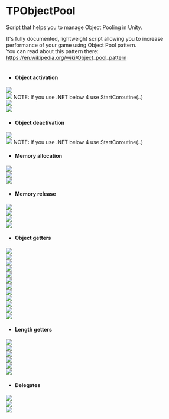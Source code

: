 # TPObjectPool
Script that helps you to manage Object Pooling in Unity.

It's fully documented, lightweight script allowing you to increase performance of your game using Object Pool pattern.
<br>
You can read about this pattern there: https://en.wikipedia.org/wiki/Object_pool_pattern
<br>
<br>

* #### Object activation
<img src = https://d3higte790sj35.cloudfront.net/images/lh/te/084f8ce85ffc564f922fd2ac45e4f540.png> </img>
<br>
<img src = https://d3higte790sj35.cloudfront.net/images/re/ds/d210125703dcd54557d68c2ec0732759.png> </img>
NOTE: If you use .NET below 4 use StartCoroutine(..)
<br>
<img src = https://d3higte790sj35.cloudfront.net/images/qy/qh/7bb06996bb427a8209b6e894bdf3f910.png> </img>
<br>
<img src = https://d3higte790sj35.cloudfront.net/images/vi/vg/9fa38c356b7d79bdec6aff76bf58db46.png> </img>
<br>

* #### Object deactivation
<img src = https://d3higte790sj35.cloudfront.net/images/cj/yw/63b1f288e1de83fa3bbb43c3a415d2e8.png> </img>
<br>
<img src = https://d3higte790sj35.cloudfront.net/images/is/dt/4d9d824d712317f998830838c01d5199.png> </img>
NOTE: If you use .NET below 4 use StartCoroutine(..)
<br>

* #### Memory allocation
<img src = https://d3higte790sj35.cloudfront.net/images/mn/rh/692be503ffe7d12b21b7e7aa1914cb7c.png> </img>
<br>
<img src = https://d3higte790sj35.cloudfront.net/images/tg/qg/79f56e239c5b530206127a964b1d1403.png> </img>
<br>
<img src = https://d3higte790sj35.cloudfront.net/images/ms/lp/41547d90336b447b6a3ab851febaf297.png> </img>
<br>

* #### Memory release
<img src = https://d3higte790sj35.cloudfront.net/images/ti/wc/eed4de8764742da8da2ded71511381b1.png> </img>
<br>
<img src = https://d3higte790sj35.cloudfront.net/images/rv/kz/c48fab99ff77266367ea1c9c2a987c5c.png> </img>
<br>
<img src = https://d3higte790sj35.cloudfront.net/images/lm/wb/b6c7c6bcc302fc1508c5e4136fbdc21d.png> </img>
<br>
<img src = https://d3higte790sj35.cloudfront.net/images/ld/jj/e899f891330a4c3046ff33ec83b86f22.png> </img>
<br>

* #### Object getters
<img src = https://d3higte790sj35.cloudfront.net/images/ab/vo/5f6efb9443f110c18d9552bc7d7ae9a8.png> </img>
<br>
<img src = https://d3higte790sj35.cloudfront.net/images/ga/zo/f1a3a7755c2446c3d4e6ac75439f6712.png> </img>
<br>
<img src = https://d3higte790sj35.cloudfront.net/images/md/tv/21ea98b7cf47502dcd23368602f96708.png> </img>
<br>
<img src = https://d3higte790sj35.cloudfront.net/images/uy/qr/ecb89367be8bcc38d47e98699fb34839.png> </img>
<br>
<img src = https://d3higte790sj35.cloudfront.net/images/vf/io/67bc7e34b2f7f002fb9f6c5d42625d8e.png> </img>
<br>
<img src = https://d3higte790sj35.cloudfront.net/images/zm/rt/7075f44a64516508545f54d505d8c4fb.png> </img>
<br>
<img src = https://d3higte790sj35.cloudfront.net/images/qi/sw/abc8c2581a51854c96f3e07fb9b85e29.png> </img>
<br>
<img src = https://d3higte790sj35.cloudfront.net/images/oq/le/ffe7b9c70612b5df91777040a955a113.png> </img>
<br>
<img src = https://d3higte790sj35.cloudfront.net/images/nz/kr/a5606789aa1171a3e0e3d0e2c926ead5.png> </img>
<br>
<img src = https://d3higte790sj35.cloudfront.net/images/jb/wj/392fcdd0c36927742b881eb8a3485025.png> </img>
<br>
<img src = https://d3higte790sj35.cloudfront.net/images/ju/rx/c342f3a97c6952ba3b5efe2de83f4263.png> </img>
<br>
<img src = https://d3higte790sj35.cloudfront.net/images/zd/cw/00024d50784aebb8e1cd4951674b58ab.png> </img>
<br>


* #### Length getters
<img src = https://d3higte790sj35.cloudfront.net/images/vo/wi/3aa65eb68e7c18b005e6f5bdd088d4bd.png> </img>
<br>
<img src = https://d3higte790sj35.cloudfront.net/images/bp/ku/6d3c50b65506fc7aba5f4d8652d6a300.png> </img>
<br>
<img src = https://d3higte790sj35.cloudfront.net/images/nt/sh/c605d6fd548e7ea7455bceedb4b93178.png> </img>
<br>
<img src = https://d3higte790sj35.cloudfront.net/images/za/nz/e32675d78e14911df6391c32e7fa70c8.png> </img>
<br>
<img src = https://d3higte790sj35.cloudfront.net/images/zo/se/f438f4c0a88e40bf5c60fec3b2399bde.png> </img>
<br>
<img src = https://d3higte790sj35.cloudfront.net/images/pv/du/a6efd7f856b73fa4ab354c9ec77230dd.png> </img>
<br>

* #### Delegates
<img src = https://d3higte790sj35.cloudfront.net/images/gq/zu/b2530b9fbd4678a815b5a97f303b37ed.png> </img>
<br>
<img src = https://d3higte790sj35.cloudfront.net/images/il/of/d82679a3b42116634b5e03dfd24c063d.png> </img>
<br>
<img src = https://d3higte790sj35.cloudfront.net/images/ft/ln/521f5072ef3d0fa5f139d0680d917dbe.png> </img>
